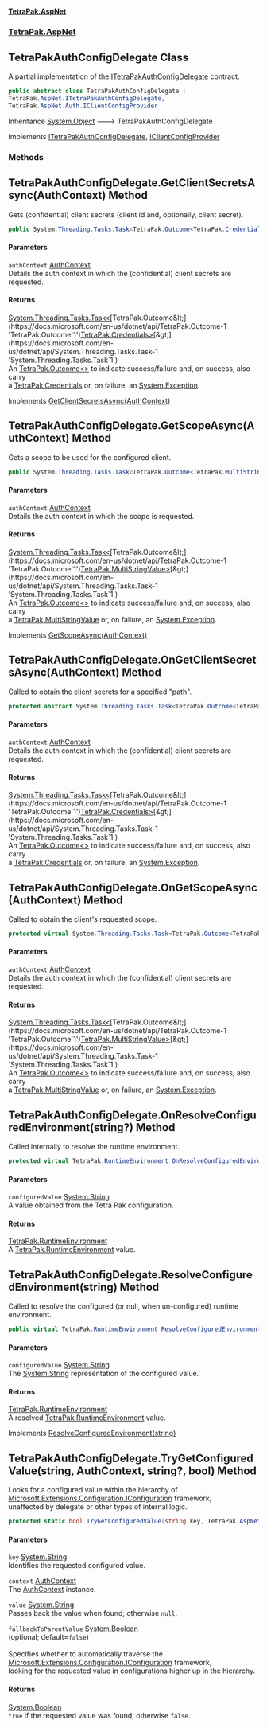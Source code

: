 #### [TetraPak.AspNet](index.md 'index')
### [TetraPak.AspNet](TetraPak_AspNet.md 'TetraPak.AspNet')
## TetraPakAuthConfigDelegate Class
A partial implementation of the [ITetraPakAuthConfigDelegate](TetraPak_AspNet_ITetraPakAuthConfigDelegate.md 'TetraPak.AspNet.ITetraPakAuthConfigDelegate') contract.  
```csharp
public abstract class TetraPakAuthConfigDelegate :
TetraPak.AspNet.ITetraPakAuthConfigDelegate,
TetraPak.AspNet.Auth.IClientConfigProvider
```

Inheritance [System.Object](https://docs.microsoft.com/en-us/dotnet/api/System.Object 'System.Object') &#129106; TetraPakAuthConfigDelegate  

Implements [ITetraPakAuthConfigDelegate](TetraPak_AspNet_ITetraPakAuthConfigDelegate.md 'TetraPak.AspNet.ITetraPakAuthConfigDelegate'), [IClientConfigProvider](TetraPak_AspNet_Auth_IClientConfigProvider.md 'TetraPak.AspNet.Auth.IClientConfigProvider')  
### Methods
<a name='TetraPak_AspNet_TetraPakAuthConfigDelegate_GetClientSecretsAsync(TetraPak_AspNet_AuthContext)'></a>
## TetraPakAuthConfigDelegate.GetClientSecretsAsync(AuthContext) Method
Gets (confidential) client secrets (client id and, optionally, client secret).  
```csharp
public System.Threading.Tasks.Task<TetraPak.Outcome<TetraPak.Credentials>> GetClientSecretsAsync(TetraPak.AspNet.AuthContext authContext);
```
#### Parameters
<a name='TetraPak_AspNet_TetraPakAuthConfigDelegate_GetClientSecretsAsync(TetraPak_AspNet_AuthContext)_authContext'></a>
`authContext` [AuthContext](TetraPak_AspNet_AuthContext.md 'TetraPak.AspNet.AuthContext')  
Details the auth context in which the (confidential) client secrets are requested.  
  
#### Returns
[System.Threading.Tasks.Task&lt;](https://docs.microsoft.com/en-us/dotnet/api/System.Threading.Tasks.Task-1 'System.Threading.Tasks.Task`1')[TetraPak.Outcome&lt;](https://docs.microsoft.com/en-us/dotnet/api/TetraPak.Outcome-1 'TetraPak.Outcome`1')[TetraPak.Credentials](https://docs.microsoft.com/en-us/dotnet/api/TetraPak.Credentials 'TetraPak.Credentials')[&gt;](https://docs.microsoft.com/en-us/dotnet/api/TetraPak.Outcome-1 'TetraPak.Outcome`1')[&gt;](https://docs.microsoft.com/en-us/dotnet/api/System.Threading.Tasks.Task-1 'System.Threading.Tasks.Task`1')  
An [TetraPak.Outcome&lt;&gt;](https://docs.microsoft.com/en-us/dotnet/api/TetraPak.Outcome-1 'TetraPak.Outcome`1') to indicate success/failure and, on success, also carry  
a [TetraPak.Credentials](https://docs.microsoft.com/en-us/dotnet/api/TetraPak.Credentials 'TetraPak.Credentials') or, on failure, an [System.Exception](https://docs.microsoft.com/en-us/dotnet/api/System.Exception 'System.Exception').  

Implements [GetClientSecretsAsync(AuthContext)](TetraPak_AspNet_Auth_IClientConfigProvider.md#TetraPak_AspNet_Auth_IClientConfigProvider_GetClientSecretsAsync(TetraPak_AspNet_AuthContext) 'TetraPak.AspNet.Auth.IClientConfigProvider.GetClientSecretsAsync(TetraPak.AspNet.AuthContext)')  
  
<a name='TetraPak_AspNet_TetraPakAuthConfigDelegate_GetScopeAsync(TetraPak_AspNet_AuthContext)'></a>
## TetraPakAuthConfigDelegate.GetScopeAsync(AuthContext) Method
Gets a scope to be used for the configured client.  
```csharp
public System.Threading.Tasks.Task<TetraPak.Outcome<TetraPak.MultiStringValue>> GetScopeAsync(TetraPak.AspNet.AuthContext authContext);
```
#### Parameters
<a name='TetraPak_AspNet_TetraPakAuthConfigDelegate_GetScopeAsync(TetraPak_AspNet_AuthContext)_authContext'></a>
`authContext` [AuthContext](TetraPak_AspNet_AuthContext.md 'TetraPak.AspNet.AuthContext')  
Details the auth context in which the scope is requested.  
  
#### Returns
[System.Threading.Tasks.Task&lt;](https://docs.microsoft.com/en-us/dotnet/api/System.Threading.Tasks.Task-1 'System.Threading.Tasks.Task`1')[TetraPak.Outcome&lt;](https://docs.microsoft.com/en-us/dotnet/api/TetraPak.Outcome-1 'TetraPak.Outcome`1')[TetraPak.MultiStringValue](https://docs.microsoft.com/en-us/dotnet/api/TetraPak.MultiStringValue 'TetraPak.MultiStringValue')[&gt;](https://docs.microsoft.com/en-us/dotnet/api/TetraPak.Outcome-1 'TetraPak.Outcome`1')[&gt;](https://docs.microsoft.com/en-us/dotnet/api/System.Threading.Tasks.Task-1 'System.Threading.Tasks.Task`1')  
An [TetraPak.Outcome&lt;&gt;](https://docs.microsoft.com/en-us/dotnet/api/TetraPak.Outcome-1 'TetraPak.Outcome`1') to indicate success/failure and, on success, also carry  
a [TetraPak.MultiStringValue](https://docs.microsoft.com/en-us/dotnet/api/TetraPak.MultiStringValue 'TetraPak.MultiStringValue') or, on failure, an [System.Exception](https://docs.microsoft.com/en-us/dotnet/api/System.Exception 'System.Exception').  

Implements [GetScopeAsync(AuthContext)](TetraPak_AspNet_Auth_IClientConfigProvider.md#TetraPak_AspNet_Auth_IClientConfigProvider_GetScopeAsync(TetraPak_AspNet_AuthContext) 'TetraPak.AspNet.Auth.IClientConfigProvider.GetScopeAsync(TetraPak.AspNet.AuthContext)')  
  
<a name='TetraPak_AspNet_TetraPakAuthConfigDelegate_OnGetClientSecretsAsync(TetraPak_AspNet_AuthContext)'></a>
## TetraPakAuthConfigDelegate.OnGetClientSecretsAsync(AuthContext) Method
Called to obtain the client secrets for a specified "path".   
```csharp
protected abstract System.Threading.Tasks.Task<TetraPak.Outcome<TetraPak.Credentials>> OnGetClientSecretsAsync(TetraPak.AspNet.AuthContext authContext);
```
#### Parameters
<a name='TetraPak_AspNet_TetraPakAuthConfigDelegate_OnGetClientSecretsAsync(TetraPak_AspNet_AuthContext)_authContext'></a>
`authContext` [AuthContext](TetraPak_AspNet_AuthContext.md 'TetraPak.AspNet.AuthContext')  
Details the auth context in which the (confidential) client secrets are requested.  
  
#### Returns
[System.Threading.Tasks.Task&lt;](https://docs.microsoft.com/en-us/dotnet/api/System.Threading.Tasks.Task-1 'System.Threading.Tasks.Task`1')[TetraPak.Outcome&lt;](https://docs.microsoft.com/en-us/dotnet/api/TetraPak.Outcome-1 'TetraPak.Outcome`1')[TetraPak.Credentials](https://docs.microsoft.com/en-us/dotnet/api/TetraPak.Credentials 'TetraPak.Credentials')[&gt;](https://docs.microsoft.com/en-us/dotnet/api/TetraPak.Outcome-1 'TetraPak.Outcome`1')[&gt;](https://docs.microsoft.com/en-us/dotnet/api/System.Threading.Tasks.Task-1 'System.Threading.Tasks.Task`1')  
An [TetraPak.Outcome&lt;&gt;](https://docs.microsoft.com/en-us/dotnet/api/TetraPak.Outcome-1 'TetraPak.Outcome`1') to indicate success/failure and, on success, also carry  
a [TetraPak.Credentials](https://docs.microsoft.com/en-us/dotnet/api/TetraPak.Credentials 'TetraPak.Credentials') or, on failure, an [System.Exception](https://docs.microsoft.com/en-us/dotnet/api/System.Exception 'System.Exception').  
  
<a name='TetraPak_AspNet_TetraPakAuthConfigDelegate_OnGetScopeAsync(TetraPak_AspNet_AuthContext)'></a>
## TetraPakAuthConfigDelegate.OnGetScopeAsync(AuthContext) Method
Called to obtain the client's requested scope.  
```csharp
protected virtual System.Threading.Tasks.Task<TetraPak.Outcome<TetraPak.MultiStringValue>> OnGetScopeAsync(TetraPak.AspNet.AuthContext authContext);
```
#### Parameters
<a name='TetraPak_AspNet_TetraPakAuthConfigDelegate_OnGetScopeAsync(TetraPak_AspNet_AuthContext)_authContext'></a>
`authContext` [AuthContext](TetraPak_AspNet_AuthContext.md 'TetraPak.AspNet.AuthContext')  
Details the auth context in which the (confidential) client secrets are requested.  
  
#### Returns
[System.Threading.Tasks.Task&lt;](https://docs.microsoft.com/en-us/dotnet/api/System.Threading.Tasks.Task-1 'System.Threading.Tasks.Task`1')[TetraPak.Outcome&lt;](https://docs.microsoft.com/en-us/dotnet/api/TetraPak.Outcome-1 'TetraPak.Outcome`1')[TetraPak.MultiStringValue](https://docs.microsoft.com/en-us/dotnet/api/TetraPak.MultiStringValue 'TetraPak.MultiStringValue')[&gt;](https://docs.microsoft.com/en-us/dotnet/api/TetraPak.Outcome-1 'TetraPak.Outcome`1')[&gt;](https://docs.microsoft.com/en-us/dotnet/api/System.Threading.Tasks.Task-1 'System.Threading.Tasks.Task`1')  
An [TetraPak.Outcome&lt;&gt;](https://docs.microsoft.com/en-us/dotnet/api/TetraPak.Outcome-1 'TetraPak.Outcome`1') to indicate success/failure and, on success, also carry  
a [TetraPak.MultiStringValue](https://docs.microsoft.com/en-us/dotnet/api/TetraPak.MultiStringValue 'TetraPak.MultiStringValue') or, on failure, an [System.Exception](https://docs.microsoft.com/en-us/dotnet/api/System.Exception 'System.Exception').  
  
<a name='TetraPak_AspNet_TetraPakAuthConfigDelegate_OnResolveConfiguredEnvironment(string_)'></a>
## TetraPakAuthConfigDelegate.OnResolveConfiguredEnvironment(string?) Method
Called internally to resolve the runtime environment.  
```csharp
protected virtual TetraPak.RuntimeEnvironment OnResolveConfiguredEnvironment(string? configuredValue);
```
#### Parameters
<a name='TetraPak_AspNet_TetraPakAuthConfigDelegate_OnResolveConfiguredEnvironment(string_)_configuredValue'></a>
`configuredValue` [System.String](https://docs.microsoft.com/en-us/dotnet/api/System.String 'System.String')  
A value obtained from the Tetra Pak configuration.   
  
#### Returns
[TetraPak.RuntimeEnvironment](https://docs.microsoft.com/en-us/dotnet/api/TetraPak.RuntimeEnvironment 'TetraPak.RuntimeEnvironment')  
A [TetraPak.RuntimeEnvironment](https://docs.microsoft.com/en-us/dotnet/api/TetraPak.RuntimeEnvironment 'TetraPak.RuntimeEnvironment') value.  
  
<a name='TetraPak_AspNet_TetraPakAuthConfigDelegate_ResolveConfiguredEnvironment(string)'></a>
## TetraPakAuthConfigDelegate.ResolveConfiguredEnvironment(string) Method
Called to resolve the configured (or null, when un-configured) runtime environment.  
```csharp
public virtual TetraPak.RuntimeEnvironment ResolveConfiguredEnvironment(string configuredValue);
```
#### Parameters
<a name='TetraPak_AspNet_TetraPakAuthConfigDelegate_ResolveConfiguredEnvironment(string)_configuredValue'></a>
`configuredValue` [System.String](https://docs.microsoft.com/en-us/dotnet/api/System.String 'System.String')  
The [System.String](https://docs.microsoft.com/en-us/dotnet/api/System.String 'System.String') representation of the configured value.
  
#### Returns
[TetraPak.RuntimeEnvironment](https://docs.microsoft.com/en-us/dotnet/api/TetraPak.RuntimeEnvironment 'TetraPak.RuntimeEnvironment')  
A resolved [TetraPak.RuntimeEnvironment](https://docs.microsoft.com/en-us/dotnet/api/TetraPak.RuntimeEnvironment 'TetraPak.RuntimeEnvironment') value.  

Implements [ResolveConfiguredEnvironment(string)](TetraPak_AspNet_ITetraPakAuthConfigDelegate.md#TetraPak_AspNet_ITetraPakAuthConfigDelegate_ResolveConfiguredEnvironment(string) 'TetraPak.AspNet.ITetraPakAuthConfigDelegate.ResolveConfiguredEnvironment(string)')  
  
<a name='TetraPak_AspNet_TetraPakAuthConfigDelegate_TryGetConfiguredValue(string_TetraPak_AspNet_AuthContext_string__bool)'></a>
## TetraPakAuthConfigDelegate.TryGetConfiguredValue(string, AuthContext, string?, bool) Method
Looks for a configured value within the hierarchy of [Microsoft.Extensions.Configuration.IConfiguration](https://docs.microsoft.com/en-us/dotnet/api/Microsoft.Extensions.Configuration.IConfiguration 'Microsoft.Extensions.Configuration.IConfiguration') framework,  
unaffected by delegate or other types of internal logic.  
```csharp
protected static bool TryGetConfiguredValue(string key, TetraPak.AspNet.AuthContext context, out string? value, bool fallbackToParentValue=false);
```
#### Parameters
<a name='TetraPak_AspNet_TetraPakAuthConfigDelegate_TryGetConfiguredValue(string_TetraPak_AspNet_AuthContext_string__bool)_key'></a>
`key` [System.String](https://docs.microsoft.com/en-us/dotnet/api/System.String 'System.String')  
Identifies the requested configured value.  
  
<a name='TetraPak_AspNet_TetraPakAuthConfigDelegate_TryGetConfiguredValue(string_TetraPak_AspNet_AuthContext_string__bool)_context'></a>
`context` [AuthContext](TetraPak_AspNet_AuthContext.md 'TetraPak.AspNet.AuthContext')  
The [AuthContext](TetraPak_AspNet_AuthContext.md 'TetraPak.AspNet.AuthContext') instance.  
  
<a name='TetraPak_AspNet_TetraPakAuthConfigDelegate_TryGetConfiguredValue(string_TetraPak_AspNet_AuthContext_string__bool)_value'></a>
`value` [System.String](https://docs.microsoft.com/en-us/dotnet/api/System.String 'System.String')  
Passes back the value when found; otherwise `null`.   
  
<a name='TetraPak_AspNet_TetraPakAuthConfigDelegate_TryGetConfiguredValue(string_TetraPak_AspNet_AuthContext_string__bool)_fallbackToParentValue'></a>
`fallbackToParentValue` [System.Boolean](https://docs.microsoft.com/en-us/dotnet/api/System.Boolean 'System.Boolean')  
(optional; default=`false`)<br />  
Specifies whether to automatically traverse the [Microsoft.Extensions.Configuration.IConfiguration](https://docs.microsoft.com/en-us/dotnet/api/Microsoft.Extensions.Configuration.IConfiguration 'Microsoft.Extensions.Configuration.IConfiguration') framework,  
looking for the requested value in configurations higher up in the hierarchy.  
  
#### Returns
[System.Boolean](https://docs.microsoft.com/en-us/dotnet/api/System.Boolean 'System.Boolean')  
`true` if the requested value was found; otherwise `false`.  
            
  
